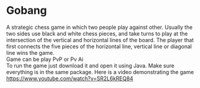 # Gobang
A strategic chess game in which two people play against other. Usually the two sides use black and white chess pieces, and take turns to play at the intersection of the vertical and horizontal lines of the board. The player that first connects the five pieces of the horizontal line, vertical line or diagonal line wins the game.     
Game can be play PvP or Pv Ai     
To run the game just download it and open it using Java. Make sure everything is in the same package. 
Here is a video demonstrating the game 
https://www.youtube.com/watch?v=SR2L6kREQ84
